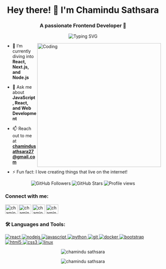 <h1 align="center">Hey there! 👋 I'm Chamindu Sathsara</h1>
<h3 align="center">A passionate Frontend Developer 🚀</h3>

<p align="center">
  <img src="https://readme-typing-svg.herokuapp.com?color=%23FFFFFF&size=25&center=true&vCenter=true&width=600&lines=Frontend+Developer;Tech+Enthusiast;Lifelong+Learner&background=000000" alt="Typing SVG" />
</p>

<img align="right" alt="Coding" width="400" src="https://media.giphy.com/media/qgQUggAC3Pfv687qPC/giphy.gif" />

- 🌱 I’m currently diving into **React, Next.js, and Node.js**

- 💬 Ask me about **JavaScript, React, and Web Development**

- 📫 Reach out to me at **chamindusathsara27@gmail.com**

- ⚡ Fun fact: I love creating things that live on the internet!

<p align="center">
  <img src="https://img.shields.io/github/followers/chamindu24?label=Followers&style=social" alt="GitHub Followers" />
  <img src="https://img.shields.io/github/stars/chamindu24?label=Stars&style=social" alt="GitHub Stars" />
  <img src="https://komarev.com/ghpvc/?username=chamindu24&color=brightgreen" alt="Profile views" />
</p>

<h3 align="left">Connect with me:</h3>
<p align="left">
<a href="https://linkedin.com/in/chamindusathsara" target="blank"><img align="center" src="https://img.icons8.com/color/48/000000/linkedin.png" alt="chamindu sathsara" height="30" width="40" /></a>
<a href="https://fb.com/chamindusathsara" target="blank"><img align="center" src="https://img.icons8.com/color/48/000000/facebook-new.png" alt="chamindu sathsara" height="30" width="40" /></a>
<a href="https://instagram.com/chamindu_zathsara" target="blank"><img align="center" src="https://img.icons8.com/color/48/000000/instagram-new.png" alt="chamindu_zathsara" height="30" width="40" /></a>
<a href="https://www.hackerrank.com/chamindusathsara" target="blank"><img align="center" src="https://img.icons8.com/external-tal-revivo-color-tal-revivo/48/000000/external-hackerrank-is-a-technology-company-that-focuses-on-competitive-programming-logo-color-tal-revivo.png" alt="chamindu sathsara" height="30" width="40" /></a>
</p>

<h3 align="left">🛠 Languages and Tools:</h3>
<p align="left"> 
  <a href="https://reactjs.org/" target="_blank" rel="noreferrer"> <img src="https://img.icons8.com/color/48/000000/react-native.png" alt="react"/> </a> 
  <a href="https://nodejs.org" target="_blank" rel="noreferrer"> <img src="https://img.icons8.com/color/48/000000/nodejs.png" alt="nodejs"/> </a> 
  <a href="https://www.javascript.com/" target="_blank" rel="noreferrer"> <img src="https://img.icons8.com/color/48/000000/javascript.png" alt="javascript"/> </a> 
  <a href="https://www.python.org/" target="_blank" rel="noreferrer"> <img src="https://img.icons8.com/color/48/000000/python.png" alt="python"/> </a>
  <a href="https://git-scm.com/" target="_blank" rel="noreferrer"> <img src="https://img.icons8.com/color/48/000000/git.png" alt="git"/> </a> 
  <a href="https://www.docker.com/" target="_blank" rel="noreferrer"> <img src="https://img.icons8.com/color/48/000000/docker.png" alt="docker"/> </a> 
  <a href="https://getbootstrap.com" target="_blank" rel="noreferrer"> <img src="https://img.icons8.com/color/48/000000/bootstrap.png" alt="bootstrap"/> </a> 
  <a href="https://www.w3.org/html/" target="_blank" rel="noreferrer"> <img src="https://img.icons8.com/color/48/000000/html-5.png" alt="html5"/> </a> 
  <a href="https://www.w3schools.com/css/" target="_blank" rel="noreferrer"> <img src="https://img.icons8.com/color/48/000000/css3.png" alt="css3"/> </a> 
  <a href="https://www.linux.org/" target="_blank" rel="noreferrer"> <img src="https://img.icons8.com/color/48/000000/linux.png" alt="linux"/> </a> 
</p>

<p align="center">
  <img src="https://github-readme-stats.vercel.app/api?username=chamindu24&show_icons=true&locale=en&theme=dark" alt="chamindu sathsara" />
</p>
<p align="center">
  <img src="https://github-readme-streak-stats.herokuapp.com/?user=chamindu24&theme=dark" alt="chamindu sathsara" />
</p>
